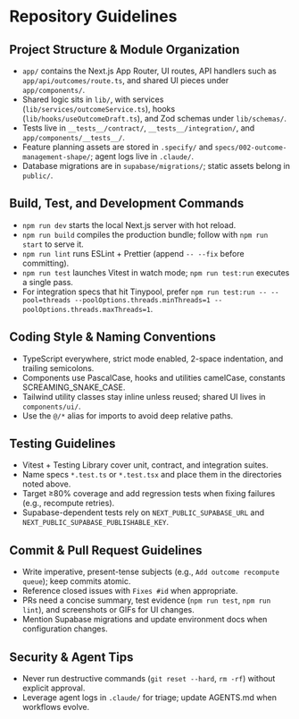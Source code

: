 # Repository Guidelines

## Project Structure & Module Organization
- `app/` contains the Next.js App Router, UI routes, API handlers such as `app/api/outcomes/route.ts`, and shared UI pieces under `app/components/`.
- Shared logic sits in `lib/`, with services (`lib/services/outcomeService.ts`), hooks (`lib/hooks/useOutcomeDraft.ts`), and Zod schemas under `lib/schemas/`.
- Tests live in `__tests__/contract/`, `__tests__/integration/`, and `app/components/__tests__/`.
- Feature planning assets are stored in `.specify/` and `specs/002-outcome-management-shape/`; agent logs live in `.claude/`.
- Database migrations are in `supabase/migrations/`; static assets belong in `public/`.

## Build, Test, and Development Commands
- `npm run dev` starts the local Next.js server with hot reload.
- `npm run build` compiles the production bundle; follow with `npm run start` to serve it.
- `npm run lint` runs ESLint + Prettier (append `-- --fix` before committing).
- `npm run test` launches Vitest in watch mode; `npm run test:run` executes a single pass.
- For integration specs that hit Tinypool, prefer `npm run test:run -- --pool=threads --poolOptions.threads.minThreads=1 --poolOptions.threads.maxThreads=1`.

## Coding Style & Naming Conventions
- TypeScript everywhere, strict mode enabled, 2-space indentation, and trailing semicolons.
- Components use PascalCase, hooks and utilities camelCase, constants SCREAMING_SNAKE_CASE.
- Tailwind utility classes stay inline unless reused; shared UI lives in `components/ui/`.
- Use the `@/*` alias for imports to avoid deep relative paths.

## Testing Guidelines
- Vitest + Testing Library cover unit, contract, and integration suites.
- Name specs `*.test.ts` or `*.test.tsx` and place them in the directories noted above.
- Target ≥80% coverage and add regression tests when fixing failures (e.g., recompute retries).
- Supabase-dependent tests rely on `NEXT_PUBLIC_SUPABASE_URL` and `NEXT_PUBLIC_SUPABASE_PUBLISHABLE_KEY`.

## Commit & Pull Request Guidelines
- Write imperative, present-tense subjects (e.g., `Add outcome recompute queue`); keep commits atomic.
- Reference closed issues with `Fixes #id` when appropriate.
- PRs need a concise summary, test evidence (`npm run test`, `npm run lint`), and screenshots or GIFs for UI changes.
- Mention Supabase migrations and update environment docs when configuration changes.

## Security & Agent Tips
- Never run destructive commands (`git reset --hard`, `rm -rf`) without explicit approval.
- Leverage agent logs in `.claude/` for triage; update AGENTS.md when workflows evolve.
